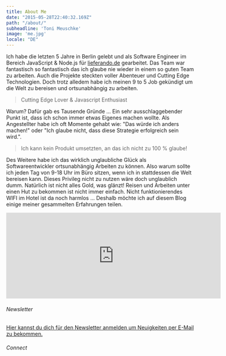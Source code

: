 ```yaml
---
title: About Me
date: "2015-05-28T22:40:32.169Z"
path: "/about/"
subheadline: 'Toni Meuschke'
image: 'me.jpg'
locale: "DE"
---
```


Ich habe die letzten 5 Jahre in Berlin gelebt und als Software Engineer im Bereich JavaScript & Node.js für [lieferando.de](https://www.lieferando.de) gearbeitet. Das Team war fantastisch so fantastisch das ich glaube nie wieder in einem so guten Team zu arbeiten. Auch die Projekte steckten voller Abenteuer und Cutting Edge Technologien. Doch trotz alledem habe ich meinen 9 to 5 Job gekündigt um die Welt zu bereisen und ortsunabhängig zu arbeiten.


<blockquote>Cutting Edge Lover & Javascript Enthusiast</blockquote>

Warum?
Dafür gab es Tausende Gründe ...
Ein sehr ausschlaggebender Punkt ist, dass ich schon immer etwas Eigenes machen wollte.
Als Angestellter habe ich oft Momente gehabt wie: "Das würde ich anders machen!" oder "Ich glaube nicht, dass diese Strategie erfolgreich sein wird.".

<blockquote>Ich kann kein Produkt umsetzten, an das ich nicht zu 100 % glaube!</blockquote>

Des Weitere habe ich das wirklich unglaubliche Glück als Softwareentwickler ortsunabhängig Arbeiten zu können. Also warum sollte ich jeden Tag von 9-18 Uhr im Büro sitzen, wenn ich in stattdessen die Welt bereisen kann. Dieses Privileg nicht zu nutzen wäre doch unglaublich dumm.
Natürlich ist nicht alles Gold, was glänzt! Reisen und Arbeiten unter einen Hut zu bekommen ist nicht immer einfach. Nicht funktionierendes WIFI im Hotel ist da noch harmlos ...
Deshalb möchte ich auf diesem Blog einige meiner gesammelten Erfahrungen teilen.


<div class='center-lg'>
<iframe src="http://www.intagme.com/in/?u=dG9uaW1ldXxpbnwxMDB8NXwyfHx5ZXN8NXx1bmRlZmluZWR8eWVz" allowTransparency="true" frameborder="0" scrolling="no" style="border:none; overflow:hidden; width:575px; height: 230px" ></iframe>
</div>

###### Newsletter

<a href="http://tech.us13.list-manage.com/subscribe?u=5c9ee910a162ad82d9717de48&id=a9ca9d8016" target="_blank">Hier kannst du dich für den Newsletter anmelden um Neuigkeiten per E-Mail zu bekommen.</a>


###### Connect

<a href='https://www.xing.com/profile/Toni_Meuschke' target='_blank' class='icon fa-xing' title="Xing"></a>
<a href='https://de.linkedin.com/in/tonimeuschke' target='_blank' class='icon fa-linkedin' title="LinkedIn"></a>
<a href='https://github.com/meuschke' target='_blank' class='icon fa-github' title="Github"></a>
<a href="https://www.instagram.com/tonimeu/" target="_blank" class="icon fa-instagram" title="Instagram"></a>
<a href="https://docs.google.com/forms/d/1Q-pt8vxPGWPRaaObv1nn2BpK1gDmqq1YX2RldZgvdFc/viewform" target="_blank" class="icon fa-envelope" title="E-Mail"></a>
